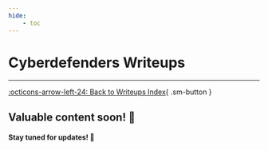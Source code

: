 ```yaml
---
hide:
    - toc
---
```


# **Cyberdefenders Writeups**

---

[:octicons-arrow-left-24: Back to Writeups Index](../index.md){ .sm-button }

## Valuable content soon! 🚀  
#### Stay tuned for updates! 🌟
